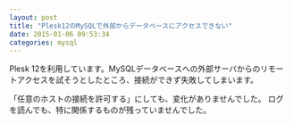 ```yaml
---
layout: post
title: "Plesk12のMySQLで外部からデータベースにアクセスできない"
date: 2015-01-06 09:53:34
categories: mysql
---
```

<p>Plesk 12を利用しています。MySQLデータベースへの外部サーバからのリモートアクセスを試そうとしたところ、接続ができず失敗してしまいます。</p>

<p>「任意のホストの接続を許可する」にしても、変化がありませんでした。
ログを読んでも、特に関係するものが残っていませんでした。</p>
